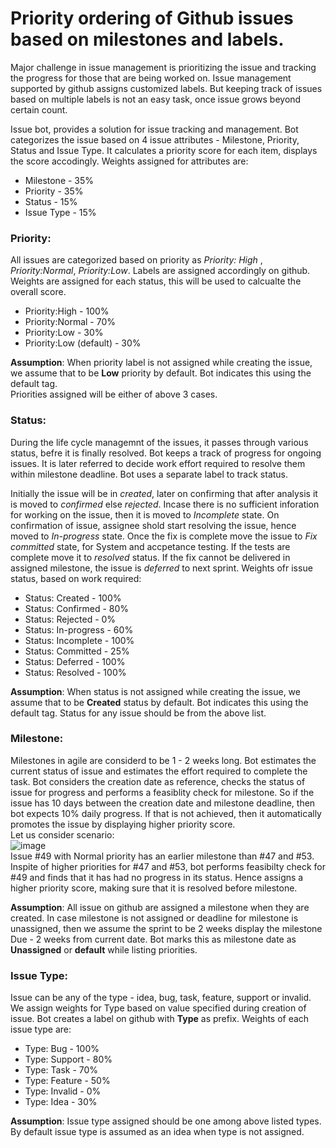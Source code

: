 # Priority ordering of Github issues based on milestones and labels.

Major challenge in issue management is prioritizing the issue and tracking the progress for those that are being worked on. Issue management 
supported by github assigns customized labels. But keeping track of issues based on multiple labels is not an easy task, once issue grows 
beyond certain count. 

Issue bot, provides a solution for issue tracking and management. Bot categorizes the issue based on 4 issue attributes - Milestone, Priority, 
Status and Issue Type. It calculates a priority score for each item, displays the score accodingly. Weights assigned for attributes are:
* Milestone - 35%
* Priority - 35%
* Status - 15%
* Issue Type - 15%

### Priority:
All issues are categorized based on priority as *Priority: High* , *Priority:Normal*, *Priority:Low*. Labels are assigned accordingly on github.
Weights are assigned for each status, this will be used to calcualte the overall score.
* Priority:High - 100%
* Priority:Normal - 70%
* Priority:Low - 30%
* Priority:Low (default) - 30%  

**Assumption**: When priority label is not assigned while creating the issue, we assume that to be **Low** priority by default. Bot indicates this 
using the default tag.  
Priorities assigned will be either of above 3 cases.

### Status:
During the life cycle managemnt of the issues, it passes through various status, befre it is finally resolved. Bot keeps a track of progress
for ongoing issues. It is later referred to decide work effort required to resolve them within milestone deadline. Bot uses a separate label 
to track status.

Initially the issue will be in *created*, later on confirming that after analysis it is moved to *confirmed* else *rejected*. Incase there is 
no sufficient inforation for working on the issue, then it is moved to *Incomplete* state. On confirmation of issue, assignee shold start 
resolving the issue, hence moved to *In-progress* state. Once the fix is complete move the issue to *Fix committed* state, for System and accpetance 
testing. If the tests are complete move it to *resolved* status. If the fix cannot be delivered in assigned milestone, the issue is *deferred*
to next sprint. Weights ofr issue status, based on work required:
* Status: Created - 100%
* Status: Confirmed - 80%
* Status: Rejected - 0%
* Status: In-progress - 60%
* Status: Incomplete - 100%
* Status: Committed - 25%
* Status: Deferred - 100%
* Status: Resolved - 100%

**Assumption**: When status is not assigned while creating the issue, we assume that to be **Created** status by default. Bot indicates this 
using the default tag.
Status for any issue should be from the above list.

### Milestone:
Milestones in agile are considerd to be 1 - 2 weeks long. Bot estimates the current status of issue and estimates the effort required to 
complete the task. Bot considers the creation date as reference, checks the status of issue for progress and performs a feasiblity check 
for milestone. So if the issue has 10 days between the creation date and milestone deadline, then bot expects 10% daily progress. If that 
is not achieved, then it automatically promotes the issue by displaying higher priority score.  
Let us consider scenario:   
![image](https://media.github.ncsu.edu/user/14762/files/893a4480-145e-11ea-9bdb-90a914d60ee0)  
Issue #49 with Normal priority has an earlier milestone than #47 and #53. Inspite of higher priorities for #47 and #53, bot performs 
feasibilty check for #49 and finds that it has had no progress in its status. Hence assigns a higher priority score, making sure that 
it is resolved before milestone.

**Assumption**: All issue on github are assigned a milestone when they are created. In case milestone is not assigned or deadline for 
milestone is unassigned, then we assume the sprint to be 2 weeks display the milestone Due - 2 weeks from current date. Bot marks this 
as milestone date as **Unassigned** or **default** while listing priorities. 

### Issue Type:
Issue can be any of the type - idea, bug, task, feature, support or invalid. We assign weights for Type based on value specified during 
creation of issue. Bot creates a label on github with **Type** as prefix. Weights of each issue type are:
* Type: Bug - 100%
* Type: Support - 80%
* Type: Task - 70%
* Type: Feature - 50%
* Type: Invalid - 0%
* Type: Idea - 30%

**Assumption**: Issue type assigned should be one among above listed types. By default issue type is assumed as an idea when type is not 
assigned.


